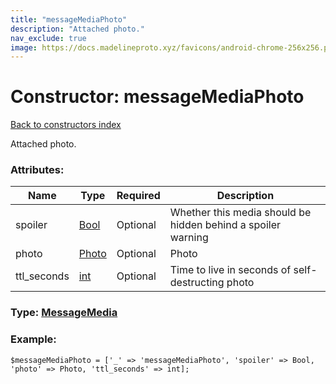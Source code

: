 ```yaml
---
title: "messageMediaPhoto"
description: "Attached photo."
nav_exclude: true
image: https://docs.madelineproto.xyz/favicons/android-chrome-256x256.png
---
```

# Constructor: messageMediaPhoto  
[Back to constructors index](/API_docs/constructors/index.html)



Attached photo.

### Attributes:

| Name     |    Type       | Required | Description |
|----------|---------------|----------|-------------|
|spoiler|[Bool](/API_docs/types/Bool.html) | Optional|Whether this media should be hidden behind a spoiler warning|
|photo|[Photo](/API_docs/types/Photo.html) | Optional|Photo|
|ttl\_seconds|[int](/API_docs/types/int.html) | Optional|Time to live in seconds of self-destructing photo|



### Type: [MessageMedia](/API_docs/types/MessageMedia.html)


### Example:

```
$messageMediaPhoto = ['_' => 'messageMediaPhoto', 'spoiler' => Bool, 'photo' => Photo, 'ttl_seconds' => int];
```  
